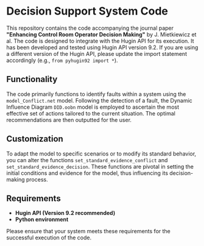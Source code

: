 # **Decision Support System Code**

This repository contains the code accompanying the journal paper **"Enhancing Control Room Operator Decision Making"** by J. Mietkiewicz et al. The code is designed to integrate with the Hugin API for its execution. It has been developed and tested using Hugin API version 9.2. If you are using a different version of the Hugin API, please update the import statement accordingly (e.g., `from pyhugin92 import *`).

## **Functionality**
The code primarily functions to identify faults within a system using the `model_Conflict.net` model. Following the detection of a fault, the Dynamic Influence Diagram `DID.oobn` model is employed to ascertain the most effective set of actions tailored to the current situation. The optimal recommendations are then outputted for the user.

## **Customization**
To adapt the model to specific scenarios or to modify its standard behavior, you can alter the functions `set_standard_evidence_conflict` and `set_standard_evidence_decision`. These functions are pivotal in setting the initial conditions and evidence for the model, thus influencing its decision-making process.

## **Requirements**
- **Hugin API (Version 9.2 recommended)**
- **Python environment**

Please ensure that your system meets these requirements for the successful execution of the code.
